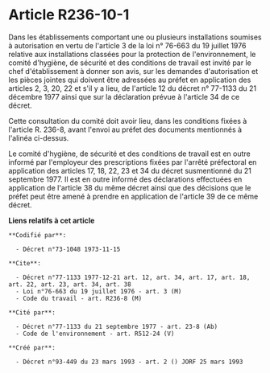 # Article R236-10-1

Dans les établissements comportant une ou plusieurs installations soumises à autorisation en vertu de l'article 3 de la loi
n° 76-663 du 19 juillet 1976 relative aux installations classées pour la protection de l'environnement, le comité d'hygiène,
de sécurité et des conditions de travail est invité par le chef d'établissement à donner son avis, sur les demandes
d'autorisation et les pièces jointes qui doivent être adressées au préfet en application des articles 2, 3, 20, 22 et s'il y
a lieu, de l'article 12 du décret n° 77-1133 du 21 décembre 1977 ainsi que sur la déclaration prévue à l'article 34 de ce
décret.

Cette consultation du comité doit avoir lieu, dans les conditions fixées à l'article R. 236-8, avant l'envoi au préfet des
documents mentionnés à l'alinéa ci-dessus.

Le comité d'hygiène, de sécurité et des conditions de travail est en outre informé par l'employeur des prescriptions fixées
par l'arrêté préfectoral en application des articles 17, 18, 22, 23 et 34 du décret susmentionné du 21 septembre 1977. Il est
en outre informé des déclarations effectuées en application de l'article 38 du même décret ainsi que des décisions que le
préfet peut être amené à prendre en application de l'article 39 de ce même décret.

**Liens relatifs à cet article**

	**Codifié par**:

	  - Décret n°73-1048 1973-11-15

	**Cite**:

	  - Décret n°77-1133 1977-12-21 art. 12, art. 34, art. 17, art. 18, art. 22, art. 23, art. 34, art. 38
	  - Loi n°76-663 du 19 juillet 1976 - art. 3 (M)
	  - Code du travail - art. R236-8 (M)

	**Cité par**:

	  - Décret n°77-1133 du 21 septembre 1977 - art. 23-8 (Ab)
	  - Code de l'environnement - art. R512-24 (V)

	**Créé par**:

	  - Décret n°93-449 du 23 mars 1993 - art. 2 () JORF 25 mars 1993

